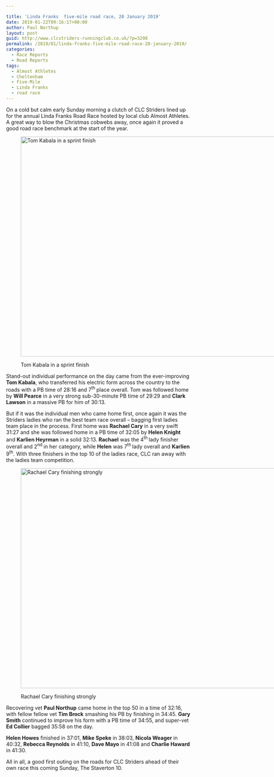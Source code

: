 ```yaml
---

title: 'Linda Franks  five-mile road race, 20 January 2019'
date: 2019-01-22T09:16:17+00:00
author: Paul Northup
layout: post
guid: http://www.clcstriders-runningclub.co.uk/?p=3298
permalink: /2019/01/linda-franks-five-mile-road-race-20-january-2019/
categories:
  - Race Reports
  - Road Reports
tags:
  - Almost Athletes
  - Cheltenham
  - Five-Mile
  - Linda Franks
  - road race
---
```

On a cold but calm early Sunday morning a clutch of CLC Striders lined up for the annual Linda Franks Road Race hosted by local club Almost Athletes. A great way to blow the Christmas cobwebs away, once again it proved a good road race benchmark at the start of the year.<figure id="attachment_3300" aria-describedby="caption-attachment-3300" style="width: 800px" class="wp-caption alignnone">

[<img class="wp-image-3300" src="http://www.clcstriders-runningclub.co.uk/wplive/wp-content/uploads/2019/01/Tom-Kabala-Linda-Franks-2019.jpg" alt="Tom Kabala in a sprint finish" width="800" height="600" srcset="http://www.clcstriders-runningclub.co.uk/wplive/wp-content/uploads/2019/01/Tom-Kabala-Linda-Franks-2019.jpg 960w, http://www.clcstriders-runningclub.co.uk/wplive/wp-content/uploads/2019/01/Tom-Kabala-Linda-Franks-2019-300x225.jpg 300w, http://www.clcstriders-runningclub.co.uk/wplive/wp-content/uploads/2019/01/Tom-Kabala-Linda-Franks-2019-768x576.jpg 768w" sizes="(max-width: 800px) 100vw, 800px" />](http://www.clcstriders-runningclub.co.uk/wplive/wp-content/uploads/2019/01/Tom-Kabala-Linda-Franks-2019.jpg)<figcaption id="caption-attachment-3300" class="wp-caption-text">Tom Kabala in a sprint finish</figcaption></figure> 

Stand-out individual performance on the day came from the ever-improving **Tom Kabala**, who transferred his electric form across the country to the roads with a PB time of 28:16 and 7<sup>th </sup>place overall. Tom was followed home by **Will Pearce** in a very strong sub-30-minute PB time of 29:29 and **Clark Lawson** in a massive PB for him of 30:13.

But if it was the individual men who came home first, once again it was the Striders ladies who ran the best team race overall – bagging first ladies team place in the process. First home was **Rachael Cary** in a very swift 31:27 and she was followed home in a PB time of 32:05 by **Helen Knight** and **Karlien Heyrman** in a solid 32:13. **Rachael** was the 4<sup>th </sup>lady finisher overall and 2<sup>nd </sup>in her category, while **Helen** was 7<sup>th </sup>lady overall and **Karlien** 9<sup>th</sup>. With three finishers in the top 10 of the ladies race, CLC ran away with the ladies team competition.<figure id="attachment_3301" aria-describedby="caption-attachment-3301" style="width: 800px" class="wp-caption alignnone">

[<img class="wp-image-3301" src="http://www.clcstriders-runningclub.co.uk/wplive/wp-content/uploads/2019/01/Rachael-Linda-Franks-2019.jpg" alt="Rachael Cary finishing strongly" width="800" height="600" srcset="http://www.clcstriders-runningclub.co.uk/wplive/wp-content/uploads/2019/01/Rachael-Linda-Franks-2019.jpg 960w, http://www.clcstriders-runningclub.co.uk/wplive/wp-content/uploads/2019/01/Rachael-Linda-Franks-2019-300x225.jpg 300w, http://www.clcstriders-runningclub.co.uk/wplive/wp-content/uploads/2019/01/Rachael-Linda-Franks-2019-768x576.jpg 768w" sizes="(max-width: 800px) 100vw, 800px" />](http://www.clcstriders-runningclub.co.uk/wplive/wp-content/uploads/2019/01/Rachael-Linda-Franks-2019.jpg)<figcaption id="caption-attachment-3301" class="wp-caption-text">Rachael Cary finishing strongly</figcaption></figure> 

Recovering vet **Paul Northup** came home in the top 50 in a time of 32:16, with fellow fellow vet **Tim Brock** smashing his PB by finishing in 34:45. **Gary Smith** continued to improve his form with a PB time of 34:55, and super-vet **Ed Collier** bagged 35:58 on the day.

**Helen Howes** finished in 37:01, **Mike Speke** in 38:03, **Nicola Weager** in 40:32, **Rebecca Reynolds** in 41:10, **Dave Mayo** in 41:08 and **Charlie Haward** in 41:30.

All in all, a good first outing on the roads for CLC Striders ahead of their own race this coming Sunday, The Staverton 10.